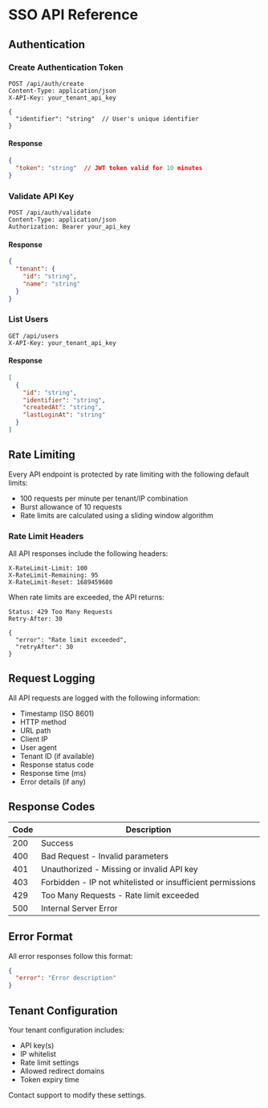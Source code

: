 # SSO API Reference

## Authentication

### Create Authentication Token
```http
POST /api/auth/create
Content-Type: application/json
X-API-Key: your_tenant_api_key

{
  "identifier": "string"  // User's unique identifier
}
```

#### Response
```json
{
  "token": "string"  // JWT token valid for 10 minutes
}
```

### Validate API Key
```http
POST /api/auth/validate
Content-Type: application/json
Authorization: Bearer your_api_key
```

#### Response
```json
{
  "tenant": {
    "id": "string",
    "name": "string"
  }
}
```

### List Users
```http
GET /api/users
X-API-Key: your_tenant_api_key
```

#### Response
```json
[
  {
    "id": "string",
    "identifier": "string",
    "createdAt": "string",
    "lastLoginAt": "string"
  }
]
```

## Rate Limiting

Every API endpoint is protected by rate limiting with the following default limits:
- 100 requests per minute per tenant/IP combination
- Burst allowance of 10 requests
- Rate limits are calculated using a sliding window algorithm

### Rate Limit Headers

All API responses include the following headers:
```http
X-RateLimit-Limit: 100
X-RateLimit-Remaining: 95
X-RateLimit-Reset: 1689459600
```

When rate limits are exceeded, the API returns:
```http
Status: 429 Too Many Requests
Retry-After: 30

{
  "error": "Rate limit exceeded",
  "retryAfter": 30
}
```

## Request Logging

All API requests are logged with the following information:
- Timestamp (ISO 8601)
- HTTP method
- URL path
- Client IP
- User agent
- Tenant ID (if available)
- Response status code
- Response time (ms)
- Error details (if any)

## Response Codes

| Code | Description |
|------|-------------|
| 200  | Success |
| 400  | Bad Request - Invalid parameters |
| 401  | Unauthorized - Missing or invalid API key |
| 403  | Forbidden - IP not whitelisted or insufficient permissions |
| 429  | Too Many Requests - Rate limit exceeded |
| 500  | Internal Server Error |

## Error Format

All error responses follow this format:
```json
{
  "error": "Error description"
}
```

## Tenant Configuration

Your tenant configuration includes:
- API key(s)
- IP whitelist
- Rate limit settings
- Allowed redirect domains
- Token expiry time

Contact support to modify these settings.
